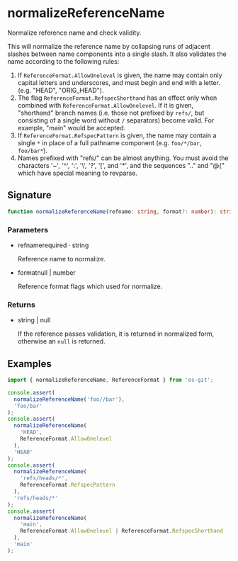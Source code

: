 # normalizeReferenceName

Normalize reference name and check validity.

This will normalize the reference name by collapsing runs of adjacent
slashes between name components into a single slash. It also validates
the name according to the following rules:

1. If `ReferenceFormat.AllowOnelevel` is given, the name may
   contain only capital letters and underscores, and must begin and end
   with a letter. (e.g. "HEAD", "ORIG_HEAD").
2. The flag `ReferenceFormat.RefspecShorthand` has an effect
   only when combined with `ReferenceFormat.AllowOnelevel`. If
   it is given, "shorthand" branch names (i.e. those not prefixed by
   `refs/`, but consisting of a single word without `/` separators)
   become valid. For example, "main" would be accepted.
3. If `ReferenceFormat.RefspecPattern` is given, the name may
   contain a single `*` in place of a full pathname component (e.g.
   `foo/*/bar`, `foo/bar*`).
4. Names prefixed with "refs/" can be almost anything. You must avoid
   the characters '~', '^', ':', '\\', '?', '[', and '*', and the
   sequences ".." and "@{" which have special meaning to revparse.

## Signature

```ts
function normalizeReferenceName(refname: string, format?: number): string | null;
```

### Parameters

<ul class="param-ul">
  <li class="param-li param-li-root">
    <span class="param-name">refname</span><span class="param-required">required</span>&nbsp;·&nbsp;<span class="param-type">string</span>
    <br>
    <p class="param-description">Reference name to normalize.</p>
  </li>
  <li class="param-li param-li-root">
    <span class="param-name">format</span><span class="param-type">null | number</span>
    <br>
    <p class="param-description">Reference format flags which used for normalize.</p>
  </li>
</ul>

### Returns

<ul class="param-ul">
  <li class="param-li param-li-root">
    <span class="param-type">string | null</span>
    <br>
    <p class="param-description">If the reference passes validation, it is returned in normalized form,<br>otherwise an  <code>null</code>  is returned.</p>
  </li>
</ul>

## Examples

```ts
import { normalizeReferenceName, ReferenceFormat } from 'es-git';

console.assert(
  normalizeReferenceName('foo//bar'),
  'foo/bar'
);
console.assert(
  normalizeReferenceName(
    'HEAD',
    ReferenceFormat.AllowOnelevel
  ),
  'HEAD'
);
console.assert(
  normalizeReferenceName(
    'refs/heads/*',
    ReferenceFormat.RefspecPattern
  ),
  'refs/heads/*'
);
console.assert(
  normalizeReferenceName(
    'main',
    ReferenceFormat.AllowOnelevel | ReferenceFormat.RefspecShorthand
  ),
  'main'
);
```